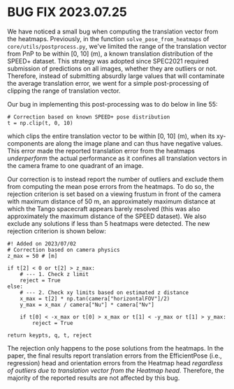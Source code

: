 # BUG FIX 2023.07.25

We have noticed a small bug when computing the translation vector from the heatmaps. Previously, in the function `solve_pose_from_heatmaps` of `core/utils/postprocess.py`, we've limited the range of the translation vector from PnP to be within [0, 10] (m), a known translation distribution of the SPEED+ dataset. This strategy was adopted since SPEC2021 required submission of predictions on all images, whether they are outliers or not. Therefore, instead of submitting absurdly large values that will contaminate the average translation error, we went for a simple post-processing of clipping the range of translation vector.

Our bug in implementing this post-processing was to do below in line 55:
```
# Correction based on known SPEED+ pose distribution
t = np.clip(t, 0, 10)
```
which clips the entire translation vector to be within [0, 10] (m), when its xy-components are along the image plane and can thus have negative values. This error made the reported translation error from the heatmaps *underperform* the actual performance as it confines all translation vectors in the camera frame to one quadrant of an image.

Our correction is to instead report the number of outliers and exclude them from computing the mean pose errors from the heatmaps. To do so, the rejection criterion is set based on a viewing frustum in front of the camera with maximum distance of 50 m, an approximately maximum distance at which the Tango spacecraft appears barely resolved (this was also approximately the maximum distance of the SPEED dataset). We also exclude any solutions if less than 5 heatmaps were detected. The new rejection criterion is shown below:
```
#! Added on 2023/07/02
# Correction based on camera physics
z_max = 50 # [m]

if t[2] < 0 or t[2] > z_max:
    # --- 1. Check z limit
    reject = True
else:
    # --- 2. Check xy limits based on estimated z distance
    x_max = t[2] * np.tan(camera["horizontalFOV"]/2)
    y_max = x_max / camera["Nu"] * camera["Nv"]

    if t[0] < -x_max or t[0] > x_max or t[1] < -y_max or t[1] > y_max:
        reject = True

return keypts, q, t, reject
```
The rejection only happens to the pose solutions from the heatmaps. In the paper, the final results report translation errors from the EfficientPose (i.e., regression) head and orientation errors from the Heatmap head *regardless of outliers due to translation vector from the Heatmap head.*  Therefore, the majority of the reported results are not affected by this bug.